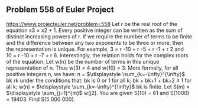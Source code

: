 ## Problem 558 of Euler Project 
https://www.projecteuler.net/problem=558
Let r be the real root of the equation x3 = x2 + 1.
Every positive integer can be written as the sum of distinct increasing powers of r.
If we require the number of terms to be finite and the difference between any two exponents to be three or more, then the representation is unique.
For example, 3 = r -10 + r -5 + r -1 + r 2 and 10 = r -10 + r -7 + r 6.
Interestingly, the relation holds for the complex roots of the equation.
Let w(n) be the number of terms in this unique representation of n. Thus w(3) = 4 and w(10) = 3.
More formally, for all positive integers n, we have:
n = $\displaystyle \sum_{k=-\infty}^{\infty}$ bk rk
under the conditions that:
bk is 0 or 1 for all k;
bk + bk+1 + bk+2 ≤ 1 for all k;
w(n) = $\displaystyle \sum_{k=-\infty}^{\infty}$ bk is finite.
Let S(m) = $\displaystyle \sum_{j=1}^{m}$ w(j2).
You are given S(10) = 61 and S(1000) = 19403.
Find S(5 000 000).